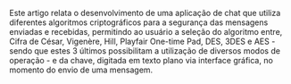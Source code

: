 Este artigo relata o desenvolvimento de uma aplicação de chat que utiliza diferentes
algoritmos criptográficos para a segurança das mensagens enviadas e recebidas,
permitindo ao usuário a seleção do algoritmo entre, Cifra de César, Vigenère, Hill,
Playfair One-time Pad, DES, 3DES e AES - sendo que estes 3 últimos possibilitam a
utilização de diversos modos de operação - e da chave, digitada em texto plano via
interface gráfica, no momento do envio de uma mensagem.
